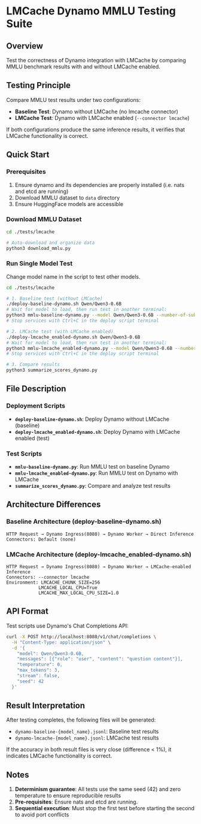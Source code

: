 # LMCache Dynamo MMLU Testing Suite

## Overview
Test the correctness of Dynamo integration with LMCache by comparing MMLU benchmark results with and without LMCache enabled.

## Testing Principle
Compare MMLU test results under two configurations:
- **Baseline Test**: Dynamo without LMCache (no lmcache connector)
- **LMCache Test**: Dynamo with LMCache enabled (`--connector lmcache`)

If both configurations produce the same inference results, it verifies that LMCache functionality is correct.

## Quick Start

### Prerequisites
1. Ensure dynamo and its dependencies are properly installed (i.e. nats and etcd are running)
2. Download MMLU dataset to `data` directory
3. Ensure HuggingFace models are accessible

### Download MMLU Dataset

```bash
cd ./tests/lmcache

# Auto-download and organize data
python3 download_mmlu.py
```

### Run Single Model Test
Change model name in the script to test other models.
```bash
cd ./tests/lmcache

# 1. Baseline test (without LMCache)
./deploy-baseline-dynamo.sh Qwen/Qwen3-0.6B
# Wait for model to load, then run test in another terminal:
python3 mmlu-baseline-dynamo.py --model Qwen/Qwen3-0.6B --number-of-subjects 15
# Stop services with Ctrl+C in the deploy script terminal

# 2. LMCache test (with LMCache enabled)
./deploy-lmcache_enabled-dynamo.sh Qwen/Qwen3-0.6B
# Wait for model to load, then run test in another terminal:
python3 mmlu-lmcache_enabled-dynamo.py --model Qwen/Qwen3-0.6B --number-of-subjects 15
# Stop services with Ctrl+C in the deploy script terminal

# 3. Compare results
python3 summarize_scores_dynamo.py
```

## File Description

### Deployment Scripts
- **`deploy-baseline-dynamo.sh`**: Deploy Dynamo without LMCache (baseline)
- **`deploy-lmcache_enabled-dynamo.sh`**: Deploy Dynamo with LMCache enabled (test)

### Test Scripts
- **`mmlu-baseline-dynamo.py`**: Run MMLU test on baseline Dynamo
- **`mmlu-lmcache_enabled-dynamo.py`**: Run MMLU test on Dynamo with LMCache
- **`summarize_scores_dynamo.py`**: Compare and analyze test results

## Architecture Differences

### Baseline Architecture (deploy-baseline-dynamo.sh)
```
HTTP Request → Dynamo Ingress(8080) → Dynamo Worker → Direct Inference
Connectors: Default (none)
```

### LMCache Architecture (deploy-lmcache_enabled-dynamo.sh)
```
HTTP Request → Dynamo Ingress(8080) → Dynamo Worker → LMCache-enabled Inference
Connectors: --connector lmcache
Environment: LMCACHE_CHUNK_SIZE=256
            LMCACHE_LOCAL_CPU=True
            LMCACHE_MAX_LOCAL_CPU_SIZE=1.0
```

## API Format

Test scripts use Dynamo's Chat Completions API:

```bash
curl -X POST http://localhost:8080/v1/chat/completions \
  -H "Content-Type: application/json" \
  -d '{
    "model": Qwen/Qwen3-0.6B,
    "messages": [{"role": "user", "content": "question content"}],
    "temperature": 0,
    "max_tokens": 3,
    "stream": false,
    "seed": 42
  }'
```


## Result Interpretation

After testing completes, the following files will be generated:
- `dynamo-baseline-{model_name}.jsonl`: Baseline test results
- `dynamo-lmcache-{model_name}.jsonl`: LMCache test results

If the accuracy in both result files is very close (difference < 1%), it indicates LMCache functionality is correct.

## Notes

1. **Determinism guarantee**: All tests use the same seed (42) and zero temperature to ensure reproducible results
2. **Pre-requisites**: Ensure nats and etcd are running.
3. **Sequential execution**: Must stop the first test before starting the second to avoid port conflicts
